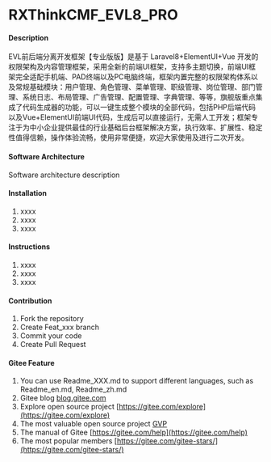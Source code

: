 # RXThinkCMF_EVL8_PRO

#### Description
EVL前后端分离开发框架【专业版版】是基于 Laravel8+ElementUI+Vue 开发的权限架构及内容管理框架，采用全新的前端UI框架，支持多主题切换，前端UI框架完全适配手机端、PAD终端以及PC电脑终端，框架内置完整的权限架构体系以及常规基础模块：用户管理、角色管理、菜单管理、职级管理、岗位管理、部门管理、系统日志、布局管理、广告管理、配置管理、字典管理、等等，旗舰版重点集成了代码生成器的功能，可以一键生成整个模块的全部代码，包括PHP后端代码以及Vue+ElementUI前端UI代码，生成后可以直接运行，无需人工开发；框架专注于为中小企业提供最佳的行业基础后台框架解决方案，执行效率、扩展性、稳定性值得信赖，操作体验流畅，使用非常便捷，欢迎大家使用及进行二次开发。 

#### Software Architecture
Software architecture description

#### Installation

1.  xxxx
2.  xxxx
3.  xxxx

#### Instructions

1.  xxxx
2.  xxxx
3.  xxxx

#### Contribution

1.  Fork the repository
2.  Create Feat_xxx branch
3.  Commit your code
4.  Create Pull Request


#### Gitee Feature

1.  You can use Readme\_XXX.md to support different languages, such as Readme\_en.md, Readme\_zh.md
2.  Gitee blog [blog.gitee.com](https://blog.gitee.com)
3.  Explore open source project [https://gitee.com/explore](https://gitee.com/explore)
4.  The most valuable open source project [GVP](https://gitee.com/gvp)
5.  The manual of Gitee [https://gitee.com/help](https://gitee.com/help)
6.  The most popular members  [https://gitee.com/gitee-stars/](https://gitee.com/gitee-stars/)
